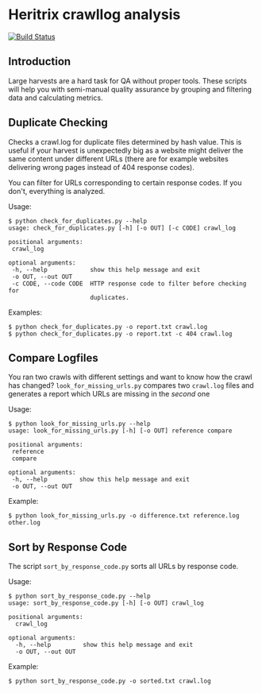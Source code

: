 # Heritrix crawllog analysis
[![Build Status](https://travis-ci.org/dbmdz/heritrix-harvest-analysis.svg?branch=master)](https://travis-ci.org/dbmdz/heritrix-harvest-analysis)

## Introduction

Large harvests are a hard task for QA without proper tools. These scripts will help you with semi-manual quality assurance by grouping and filtering data and calculating metrics.

## Duplicate Checking

Checks a crawl.log for duplicate files determined by hash value. This is useful if your harvest is unexpectedly big as a website might deliver the same content under different URLs (there are for example websites delivering wrong pages instead of 404 response codes).

You can filter for URLs corresponding to certain response codes. If you don't, everything is analyzed.

Usage:

    $ python check_for_duplicates.py --help
    usage: check_for_duplicates.py [-h] [-o OUT] [-c CODE] crawl_log

    positional arguments:
     crawl_log

    optional arguments:
     -h, --help            show this help message and exit
     -o OUT, --out OUT
     -c CODE, --code CODE  HTTP response code to filter before checking for
                           duplicates.
Examples:

    $ python check_for_duplicates.py -o report.txt crawl.log
    $ python check_for_duplicates.py -o report.txt -c 404 crawl.log

## Compare Logfiles

You ran two crawls with different settings and want to know how the crawl has changed? `look_for_missing_urls.py` compares two `crawl.log` files and generates a report which URLs are missing in the *second* one

Usage:

    $ python look_for_missing_urls.py --help
    usage: look_for_missing_urls.py [-h] [-o OUT] reference compare

    positional arguments:
     reference
     compare

    optional arguments:
     -h, --help         show this help message and exit
     -o OUT, --out OUT

Example:

    $ python look_for_missing_urls.py -o difference.txt reference.log other.log

## Sort by Response Code

The script `sort_by_response_code.py` sorts all URLs by response code.

Usage:

    $ python sort_by_response_code.py --help
    usage: sort_by_response_code.py [-h] [-o OUT] crawl_log

    positional arguments:
      crawl_log

    optional arguments:
      -h, --help         show this help message and exit
      -o OUT, --out OUT

Example:

    $ python sort_by_response_code.py -o sorted.txt crawl.log
